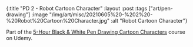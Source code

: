 {:title "PD 2 - Robot Cartoon Character"
 :layout :post
 :tags ["art/pen-drawing"]
 :image "/img/art/misc/20210605%20-%202%20-%20Robot%20Cartoon%20Character.jpg"
 :alt "Robot Cartoon Character"}

Part of the [5-Hour Black & White Pen Drawing Cartoon Characters][5HBWPDCC]
course on Udemy.

[5HBWPDCC]: https://www.udemy.com/course/5-hour-black-and-white-pen-drawing-cartoon-characters/

